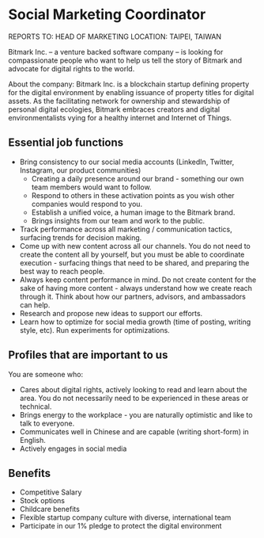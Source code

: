 # Social Marketing Coordinator

REPORTS TO: HEAD OF MARKETING
LOCATION: TAIPEI, TAIWAN

Bitmark Inc. – a venture backed software company – is looking for compassionate people who want to help us tell the story of Bitmark and advocate for digital rights to the world.

About the company: Bitmark Inc. is a blockchain startup defining property for the digital environment by enabling issuance of property titles for digital assets. As the facilitating network for ownership and stewardship of personal digital ecologies, Bitmark embraces creators and digital environmentalists vying for a healthy internet and Internet of Things.


## Essential job functions

+ Bring consistency to our social media accounts (LinkedIn, Twitter, Instagram, our product communities)
  - Creating a daily presence around our brand - something our own team members would want to follow.
  - Respond to others in these activation points as you wish other companies would respond to you.
  - Establish a unified voice, a human image to the Bitmark brand.
  - Brings insights from our team and work to the public.
+ Track performance across all marketing / communication tactics, surfacing trends for decision making.
+ Come up with new content across all our channels. You do not need to create the content all by yourself, but you must be able to coordinate execution - surfacing things that need to be shared, and preparing the best way to reach people.
+ Always keep content performance in mind. Do not create content for the sake of having more content - always understand how we create reach through it. Think about how our partners, advisors, and ambassadors can help.
+ Research and propose new ideas to support our efforts.
+ Learn how to optimize for social media growth (time of posting, writing style, etc). Run experiments for optimizations.

## Profiles that are important to us

You are someone who:
+ Cares about digital rights, actively looking to read and learn about the area. You do not necessarily need to be experienced in these areas or technical.
+ Brings energy to the workplace - you are naturally optimistic and like to talk to everyone.
+ Communicates well in Chinese and are capable (writing short-form) in English.
+ Actively engages in social media

## Benefits

+ Competitive Salary
+ Stock options
+ Childcare benefits
+ Flexible startup company culture with diverse, international team
+ Participate in our 1% pledge to protect the digital environment

